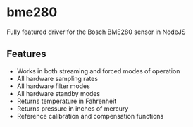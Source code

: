 # bme280
Fully featured driver for the Bosch BME280 sensor in NodeJS

## Features
* Works in both streaming and forced modes of operation
* All hardware sampling rates
* All hardware filter modes
* All hardware standby modes
* Returns temperature in Fahrenheit
* Returns pressure in inches of mercury
* Reference calibration and compensation functions
